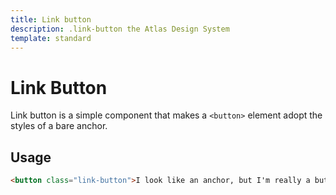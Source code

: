 ```yaml
---
title: Link button
description: .link-button the Atlas Design System
template: standard
---
```


# Link Button

Link button is a simple component that makes a `<button>` element adopt the styles of a bare anchor.

## Usage

```html
<button class="link-button">I look like an anchor, but I'm really a button!</button>
```
